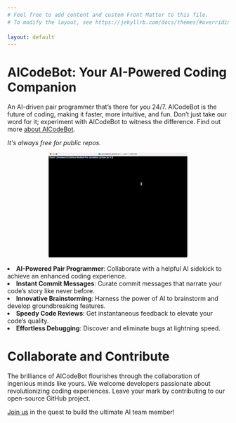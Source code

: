 ```yaml
---
# Feel free to add content and custom Front Matter to this file.
# To modify the layout, see https://jekyllrb.com/docs/themes/#overriding-theme-defaults

layout: default
---
```

<h1>AICodeBot: Your AI-Powered Coding Companion</H1>
<p>An AI-driven pair programmer that’s there for you 24/7. AICodeBot is the future of coding, making it faster, more intuitive, and fun. Don’t just take our word for it; experiment with AICodeBot to witness the difference. Find out more <a href="/about"> about AICodeBot</a>.</p>
<p><em>It's always free for public repos.</em></p>

<div align="center">
    <img src="images/alignment.gif" alt="alignment command example" style="max-width:100%; height:auto;">
</div>

<p>
<li><strong>AI-Powered Pair Programmer</strong>: Collaborate with a helpful AI sidekick to achieve an enhanced coding experience.</li>

<li><strong>Instant Commit Messages</strong>: Curate commit messages that narrate your code’s story like never before.</li>

<li><strong>Innovative Brainstorming</strong>: Harness the power of AI to brainstorm and develop groundbreaking features.</li>

<li><strong>Speedy Code Reviews</strong>: Get instantaneous feedback to elevate your code’s quality.</li>

<li><strong>Effortless Debugging</strong>: Discover and eliminate bugs at lightning speed.</li>

</p>

<h1>Collaborate and Contribute</h1>
<p>The brilliance of AICodeBot flourishes through the collaboration of ingenious minds like yours. We welcome developers passionate about revolutionizing coding experiences. Leave your mark by contributing to our open-source GitHub project. </p>
<p><a href="https://github.com/gorillamania/AICodeBot" target="_blank">Join us</a> in the quest to build the ultimate AI team member!</p>

